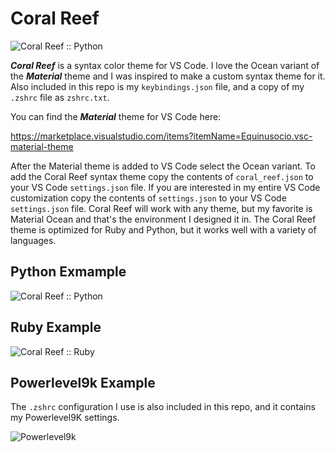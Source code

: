 # Coral Reef
![Coral Reef :: Python](https://i.imgur.com/gOM1hR5.png)

**_Coral Reef_** is a syntax color theme for VS Code. I love the Ocean variant of the **_Material_** theme and I was inspired to make a custom syntax theme for it. Also included in this repo is my `keybindings.json` file, and a copy of my `.zshrc` file as `zshrc.txt`.

You can find the **_Material_** theme for VS Code here:

https://marketplace.visualstudio.com/items?itemName=Equinusocio.vsc-material-theme

After the Material theme is added to VS Code select the Ocean variant. To add the Coral Reef syntax theme copy the contents of `coral_reef.json` to your VS Code `settings.json` file. If you are interested in my entire VS Code customization copy the contents of `settings.json` to your VS Code `settings.json` file. Coral Reef will work with any theme, but my favorite is Material Ocean and that's the environment I designed it in. The Coral Reef theme is optimized for Ruby and Python, but it works well with a variety of languages.

## Python Exmample

![Coral Reef :: Python](https://i.imgur.com/3XOg1Wq.png)


## Ruby Example

![Coral Reef :: Ruby](https://i.imgur.com/ofRkIHf.png)

## Powerlevel9k Example

The `.zshrc` configuration I use is also included in this repo, and it contains my Powerlevel9K settings.

![Powerlevel9k](https://i.imgur.com/2ic4bDU.png)
